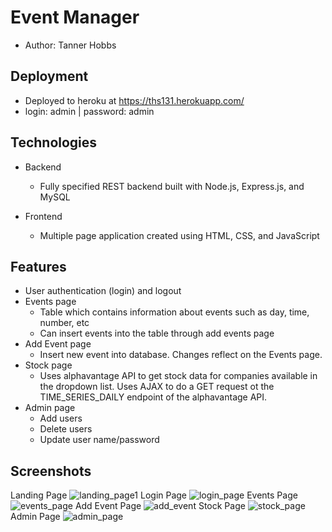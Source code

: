 # Event Manager
* Author: Tanner Hobbs
## Deployment
  - Deployed to heroku at <https://ths131.herokuapp.com/>
  - login: admin | password: admin

## Technologies
- Backend
  - Fully specified REST backend built with Node.js, Express.js, and MySQL
  
- Frontend
  - Multiple page application created using HTML, CSS, and JavaScript
  
## Features
  - User authentication (login) and logout
  - Events page
    - Table which contains information about events such as day, time, number, etc
    - Can insert events into the table through add events page
  - Add Event page
    - Insert new event into database. Changes reflect on the Events page.
  - Stock page
    - Uses alphavantage API to get stock data for companies available in the dropdown list. Uses AJAX to do a GET request ot the TIME_SERIES_DAILY endpoint of the alphavantage API.
  - Admin page
    - Add users
    - Delete users
    - Update user name/password
    
## Screenshots
Landing Page
![landing_page1](https://user-images.githubusercontent.com/60115853/111186822-62cfe800-8581-11eb-8d1e-c558122e8e97.png)
Login Page
![login_page](https://user-images.githubusercontent.com/60115853/111186906-78dda880-8581-11eb-870a-b2a51d5422fd.png)
Events Page
![events_page](https://user-images.githubusercontent.com/60115853/111186953-85fa9780-8581-11eb-97b4-ebe254bfee00.png)
Add Event Page
![add_event](https://user-images.githubusercontent.com/60115853/111186981-8eeb6900-8581-11eb-9e6d-b5e7084e7a17.png)
Stock Page
![stock_page](https://user-images.githubusercontent.com/60115853/111187023-990d6780-8581-11eb-8ae9-7162e99896ed.png)
Admin Page
![admin_page](https://user-images.githubusercontent.com/60115853/111187092-a9bddd80-8581-11eb-98e0-fe7dbc21be64.png)
